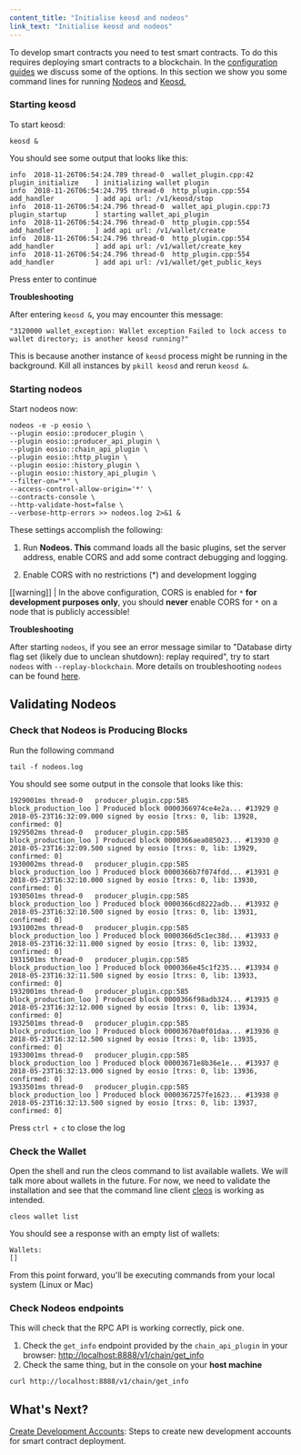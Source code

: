 ```yaml
---
content_title: "Initialise keosd and nodeos"
link_text: "Initialise keosd and nodeos"
---
```


To develop smart contracts you need to test smart contracts. To do this requires deploying smart contracts to a blockchain. In the [configuration guides](../../35_eosio-guides/20_configuration-guides) we discuss some of the options. In this section we show you some command lines for running [Nodeos](../../glossary/index#nodeos) and [Keosd.](../../glossary/index#keosd)   


### Starting keosd

To start keosd:

```shell
keosd &
```
You should see some output that looks like this:

```text
info  2018-11-26T06:54:24.789 thread-0  wallet_plugin.cpp:42          plugin_initialize    ] initializing wallet plugin
info  2018-11-26T06:54:24.795 thread-0  http_plugin.cpp:554           add_handler          ] add api url: /v1/keosd/stop
info  2018-11-26T06:54:24.796 thread-0  wallet_api_plugin.cpp:73      plugin_startup       ] starting wallet_api_plugin
info  2018-11-26T06:54:24.796 thread-0  http_plugin.cpp:554           add_handler          ] add api url: /v1/wallet/create
info  2018-11-26T06:54:24.796 thread-0  http_plugin.cpp:554           add_handler          ] add api url: /v1/wallet/create_key
info  2018-11-26T06:54:24.796 thread-0  http_plugin.cpp:554           add_handler          ] add api url: /v1/wallet/get_public_keys
```
Press enter to continue

**Troubleshooting**

After entering `keosd &`, you may encounter this message:

```shell
"3120000 wallet_exception: Wallet exception Failed to lock access to wallet directory; is another keosd running?"
```

This is because another instance of `keosd` process might be running in the background. Kill all instances by `pkill keosd` and rerun `keosd &`.

### Starting nodeos

Start nodeos now:

```shell
nodeos -e -p eosio \
--plugin eosio::producer_plugin \
--plugin eosio::producer_api_plugin \
--plugin eosio::chain_api_plugin \
--plugin eosio::http_plugin \
--plugin eosio::history_plugin \
--plugin eosio::history_api_plugin \
--filter-on="*" \
--access-control-allow-origin='*' \
--contracts-console \
--http-validate-host=false \
--verbose-http-errors >> nodeos.log 2>&1 &
```
These settings accomplish the following:

1. Run **Nodeos. This** command loads all the basic plugins, set the server address, enable CORS and add some contract debugging and logging.

2. Enable CORS with no restrictions (*) and development logging


[[warning]]
| In the above configuration, CORS is enabled for `*` **for development purposes only**, you should **never** enable CORS for `*` on a node that is publicly accessible!

**Troubleshooting**

After starting `nodeos`, if you see an error message similar to "Database dirty flag set (likely due to unclean shutdown): replay required", try to start `nodeos` with  `--replay-blockchain`. More details on troubleshooting `nodeos` can be found [here](https://developers.eos.io/manuals/eos/latest/nodeos/troubleshooting/index).

## Validating Nodeos

### Check that Nodeos is Producing Blocks

Run the following command

```shell
tail -f nodeos.log
```
You should see some output in the console that looks like this:

```text
1929001ms thread-0   producer_plugin.cpp:585       block_production_loo ] Produced block 0000366974ce4e2a... #13929 @ 2018-05-23T16:32:09.000 signed by eosio [trxs: 0, lib: 13928, confirmed: 0]
1929502ms thread-0   producer_plugin.cpp:585       block_production_loo ] Produced block 0000366aea085023... #13930 @ 2018-05-23T16:32:09.500 signed by eosio [trxs: 0, lib: 13929, confirmed: 0]
1930002ms thread-0   producer_plugin.cpp:585       block_production_loo ] Produced block 0000366b7f074fdd... #13931 @ 2018-05-23T16:32:10.000 signed by eosio [trxs: 0, lib: 13930, confirmed: 0]
1930501ms thread-0   producer_plugin.cpp:585       block_production_loo ] Produced block 0000366cd8222adb... #13932 @ 2018-05-23T16:32:10.500 signed by eosio [trxs: 0, lib: 13931, confirmed: 0]
1931002ms thread-0   producer_plugin.cpp:585       block_production_loo ] Produced block 0000366d5c1ec38d... #13933 @ 2018-05-23T16:32:11.000 signed by eosio [trxs: 0, lib: 13932, confirmed: 0]
1931501ms thread-0   producer_plugin.cpp:585       block_production_loo ] Produced block 0000366e45c1f235... #13934 @ 2018-05-23T16:32:11.500 signed by eosio [trxs: 0, lib: 13933, confirmed: 0]
1932001ms thread-0   producer_plugin.cpp:585       block_production_loo ] Produced block 0000366f98adb324... #13935 @ 2018-05-23T16:32:12.000 signed by eosio [trxs: 0, lib: 13934, confirmed: 0]
1932501ms thread-0   producer_plugin.cpp:585       block_production_loo ] Produced block 00003670a0f01daa... #13936 @ 2018-05-23T16:32:12.500 signed by eosio [trxs: 0, lib: 13935, confirmed: 0]
1933001ms thread-0   producer_plugin.cpp:585       block_production_loo ] Produced block 00003671e8b36e1e... #13937 @ 2018-05-23T16:32:13.000 signed by eosio [trxs: 0, lib: 13936, confirmed: 0]
1933501ms thread-0   producer_plugin.cpp:585       block_production_loo ] Produced block 0000367257fe1623... #13938 @ 2018-05-23T16:32:13.500 signed by eosio [trxs: 0, lib: 13937, confirmed: 0]
```
Press `ctrl + c` to close the log

### Check the Wallet

Open the shell and run the cleos command to list available wallets. We will talk more about wallets in the future. For now, we need to validate the installation and see that the command line client
[cleos](https://developers.eos.io/manuals/eos/latest/cleos) is working as intended.


```shell
cleos wallet list
```
You should see a response with an empty list of wallets:

```
Wallets:
[]
```

From this point forward, you'll be executing commands from your local system (Linux or Mac)

### Check Nodeos endpoints

This will check that the RPC API is working correctly, pick one.

1. Check the `get_info` endpoint provided by the `chain_api_plugin` in your browser: [http://localhost:8888/v1/chain/get_info](http://localhost:8888/v1/chain/get_info)
2. Check the same thing, but in the console on your **host machine**

```shell
curl http://localhost:8888/v1/chain/get_info
```

## What's Next?
[Create Development Accounts](50_create-dev-accounts.md): Steps to create new development accounts for smart contract deployment.


